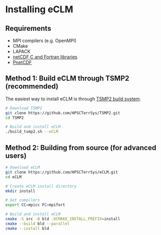 # Installing eCLM

## Requirements

* MPI compilers (e.g. OpenMPI)
* CMake
* LAPACK
* [netCDF C and Fortran libraries](https://downloads.unidata.ucar.edu/netcdf)
* [PnetCDF](https://github.com/Parallel-NetCDF/PnetCDF)

## Method 1: Build eCLM through TSMP2 (recommended)

The easiest way to install eCLM is through [TSMP2 build system](https://github.com/HPSCTerrSys/TSMP2).

```sh
# Download TSMP2
git clone https://github.com/HPSCTerrSys/TSMP2.git
cd TSMP2

# Build and install eCLM
./build_tsmp2.sh --eCLM
```

## Method 2: Building from source (for advanced users)

```sh
# Download eCLM
git clone https://github.com/HPSCTerrSys/eCLM.git
cd eCLM

# Create eCLM install directory
mkdir install

# Set compilers
export CC=mpicc FC=mpifort

# Build and install eCLM
cmake -S src -B bld -DCMAKE_INSTALL_PREFIX=install
cmake --build bld --parallel
cmake --install bld
```

